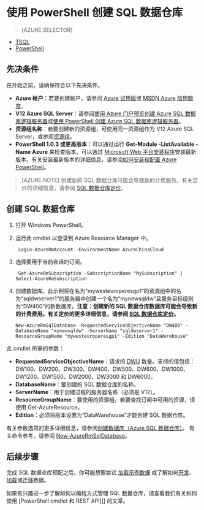 <properties
   pageTitle="使用 PowerShell 创建 SQL 数据仓库 | Azure"
   description="使用 PowerShell 创建 SQL 数据仓库"
   services="sql-data-warehouse"
   documentationCenter="NA"
   authors="lodipalm"
   manager="barbkess"
   editor=""/>

<tags
   ms.service="sql-data-warehouse"
   ms.date="07/11/2016"
   wacn.date="08/08/2016"/>

# 使用 PowerShell 创建 SQL 数据仓库

> [AZURE.SELECTOR]
- [TSQL](/documentation/articles/sql-data-warehouse-get-started-create-database-tsql/)
- [PowerShell](/documentation/articles/sql-data-warehouse-get-started-provision-powershell/)

## 先决条件
在开始之前，请确保符合以下先决条件。

- **Azure 帐户**：若要创建帐户，请参阅 [Azure 试用版][]或 [MSDN Azure 信用额度][]。
- **V12 Azure SQL Server**：请参阅[使用 Azure 门户预览创建 Azure SQL 数据库逻辑服务器][]或[使用 PowerShell 创建 Azure SQL 数据库逻辑服务器][]。
- **资源组名称**：若要创建新的资源组，可使用同一资源组作为 V12 Azure SQL Server，或参阅[资源组][]。
- **PowerShell 1.0.3 或更高版本**：可以通过运行 **Get-Module -ListAvailable -Name Azure** 来检查版本。可以通过 [Microsoft Web 平台安装程序][]安装最新版本。有关安装最新版本的详细信息，请参阅[如何安装和配置 Azure PowerShell][]。

> [AZURE.NOTE] 创建新的 SQL 数据仓库可能会导致新的计费服务。有关定价的详细信息，请参阅 [SQL 数据仓库定价][]。

## 创建 SQL 数据仓库
1. 打开 Windows PowerShell。
2. 运行此 cmdlet 以登录到 Azure Resource Manager 中。

	    Login-AzureRmAccount -EnvironmentName AzureChinaCloud
	
3. 选择要用于当前会话的订阅。


	    Get-AzureRmSubscription -SubscriptionName "MySubscription" | Select-AzureRmSubscription


4.  创建数据库。此示例将在名为“mywesteuroperesgp1”的资源组中的名为“sqldwserver1”的服务器中创建一个名为“mynewsqldw”且服务目标级别为“DW400”的新数据库。**注意：创建新的 SQL 数据仓库数据库可能会导致新的计费费用。有关定价的更多详细信息，请参阅 [SQL 数据仓库定价][]。**


	    New-AzureRmSqlDatabase -RequestedServiceObjectiveName "DW400" -DatabaseName "mynewsqldw" -ServerName "sqldwserver1" -ResourceGroupName "mywesteuroperesgp1" -Edition "DataWarehouse"


此 cmdlet 所需的参数：

- **RequestedServiceObjectiveName**：请求的 [DWU][] 数量。支持的值包括：DW100、DW200、DW300、DW400、DW500、DW600、DW1000、DW1200、DW1500、DW2000、DW3000 和 DW6000。
- **DatabaseName**：要创建的 SQL 数据仓库的名称。
- **ServerName**：用于创建过程的服务器名称（必须是 V12）。
- **ResourceGroupName**：要使用的资源组。若要查找订阅中可用的资源，请使用 Get-AzureResource。
- **Edition**：必须将版本设置为“DataWarehouse”才能创建 SQL 数据仓库。

有关参数选项的更多详细信息，请参阅[创建数据库（Azure SQL 数据仓库）][]。
有关命令参考，请参阅 [New-AzureRmSqlDatabase][]。

## 后续步骤

完成 SQL 数据仓库预配之后，你可能想要尝试 [加载示例数据][] 或了解如何[开发][]、[加载][]或[迁移][]数据。

如果有兴趣进一步了解如何以编程方式管理 SQL 数据仓库，请查看我们有关如何使用 [PowerShell cmdlet 和 REST API][] 的文章。

<!--Image references-->

<!--Article references-->
[DWU]: /documentation/articles/sql-data-warehouse-overview-what-is#data-warehouse-units
[迁移]: /documentation/articles/sql-data-warehouse-overview-migrate/
[开发]: /documentation/articles/sql-data-warehouse-overview-develop/
[加载]: /documentation/articles/sql-data-warehouse-load-with-bcp/
[加载示例数据]: /documentation/articles/sql-data-warehouse-get-started-manually-load-samples/
[Powershell]: /documentation/articles/sql-data-warehouse-reference-powershell-cmdlets/
[firewall rules]: /documentation/articles/sql-database-configure-firewall-settings/
[owerShell cmdlet 和 REST API]: /documentation/articles/sql-data-warehouse-reference-powershell-cmdlets

[如何安装和配置 Azure PowerShell]: /documentation/articles/powershell-install-configure/
[how to create a SQL Data Warehouse from the Azure Portal]: /documentation/articles/sql-data-warehouse-get-started-provision/
[使用 Azure 门户预览创建 Azure SQL 数据库逻辑服务器]: /documentation/articles/sql-database-get-started#create-an-azure-sql-database-logical-server/
[使用 PowerShell 创建 Azure SQL 数据库逻辑服务器]: /documentation/articles/sql-database-get-started-powershell#database-setup-create-a-resource-group-server-and-firewall-rule/
[资源组]: /documentation/articles/resource-group-portal/

<!--MSDN references--> 
[MSDN]: https://msdn.microsoft.com/zh-cn/library/azure/dn546722.aspx
[New-AzureRmSqlDatabase]: https://msdn.microsoft.com/zh-cn/library/mt619339.aspx
[创建数据库（Azure SQL 数据仓库）]: https://msdn.microsoft.com/zh-cn/library/mt204021.aspx

<!--Other Web references-->
[Microsoft Web 平台安装程序]: https://aka.ms/webpi-azps
[SQL 数据仓库定价]: /pricing/details/sql-data-warehouse/
[Azure 试用版]: /pricing/1rmb-trial/
[MSDN Azure 信用额度]: /pricing/member-offers/

<!---HONumber=Mooncake_0801_2016-->
